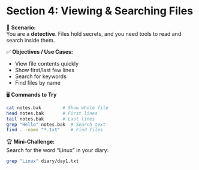 # Section 4: Viewing & Searching Files

🎯 **Scenario:**  
You are a **detective**. Files hold secrets, and you need tools to read and search inside them.

✅ **Objectives / Use Cases:**  
- View file contents quickly  
- Show first/last few lines  
- Search for keywords  
- Find files by name  

🖥️ **Commands to Try**
```bash
cat notes.bak        # Show whole file
head notes.bak       # First lines
tail notes.bak       # Last lines
grep "Hello" notes.bak  # Search text
find . -name "*.txt"    # Find files
```

🏆 **Mini-Challenge:**  
Search for the word “Linux” in your diary:  
```bash
grep "Linux" diary/day1.txt
```  

